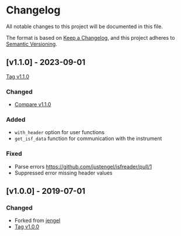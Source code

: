 # Changelog

All notable changes to this project will be documented in this file.

The format is based on [Keep a Changelog](https://keepachangelog.com/en/1.0.0/),
and this project adheres to [Semantic Versioning](https://semver.org/spec/v2.0.0.html).

## [v1.1.0] - 2023-09-01
[Tag v1.1.0](https://github.com/jeremitu/isfreader/releases/tag/v1.1.0)
### Changed
- [Compare v1.1.0](https://github.com/jeremitu/isfreader/compare/v1.1.0...v1.1.0)
### Added
- `with_header` option for user functions
- `get_isf_data` function for communication with the instrument
### Fixed
- Parse errors https://github.com/justengel/isfreader/pull/1
- Suppressed error missing header values

## [v1.0.0] - 2019-07-01
### Changed
- Forked from [jengel](https://github.com/justengel/isfreader)
- [Tag v1.0.0](https://github.com/jeremitu/isfreader/releases/tag/v1.0.0)
